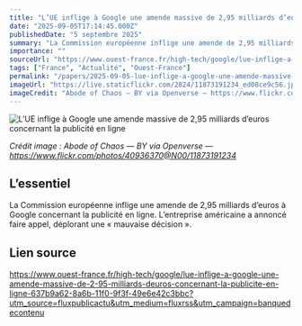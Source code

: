 ```yaml
---
title: "L’UE inflige à Google une amende massive de 2,95 milliards d’euros concernant la publicité en ligne"
date: "2025-09-05T17:14:45.000Z"
publishedDate: "5 septembre 2025"
summary: "La Commission européenne inflige une amende de 2,95 milliards d’euros à Google concernant la publicité en ligne. L’entreprise américaine a annoncé faire appel, déplorant une « mauvaise décision »."
importance: ""
sourceUrl: "https://www.ouest-france.fr/high-tech/google/lue-inflige-a-google-une-amende-massive-de-2-95-milliards-deuros-concernant-la-publicite-en-ligne-637b9a62-8a6b-11f0-9f3f-49e6e42c3bbc?utm_source=fluxpublicactu&utm_medium=fluxrss&utm_campaign=banquedecontenu"
tags: ["France", "Actualité", "Ouest-France"]
permalink: "/papers/2025-09-05-lue-inflige-a-google-une-amende-massive-de-295-milliards-deuros-concernant-la-publicite-en-ligne"
imageUrl: "https://live.staticflickr.com/2824/11873191234_ed08ce9c56.jpg"
imageCredit: "Abode of Chaos — BY via Openverse — https://www.flickr.com/photos/40936370@N00/11873191234"
---
```


![L’UE inflige à Google une amende massive de 2,95 milliards d’euros concernant la publicité en ligne](https://live.staticflickr.com/2824/11873191234_ed08ce9c56.jpg)

*Crédit image : Abode of Chaos — BY via Openverse — https://www.flickr.com/photos/40936370@N00/11873191234*

## L’essentiel

La Commission européenne inflige une amende de 2,95 milliards d’euros à Google concernant la publicité en ligne. L’entreprise américaine a annoncé faire appel, déplorant une « mauvaise décision ».

## Lien source

https://www.ouest-france.fr/high-tech/google/lue-inflige-a-google-une-amende-massive-de-2-95-milliards-deuros-concernant-la-publicite-en-ligne-637b9a62-8a6b-11f0-9f3f-49e6e42c3bbc?utm_source=fluxpublicactu&utm_medium=fluxrss&utm_campaign=banquedecontenu
